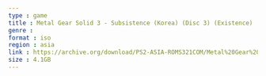 ```yaml
---
type : game
title : Metal Gear Solid 3 - Subsistence (Korea) (Disc 3) (Existence)
genre : 
format : iso
region : asia
link : https://archive.org/download/PS2-ASIA-ROMS321COM/Metal%20Gear%20Solid%203%20-%20Subsistence%20%28Korea%29%20%28Disc%203%29%20%28Existence%29.7z
size : 4.1GB
---
```

